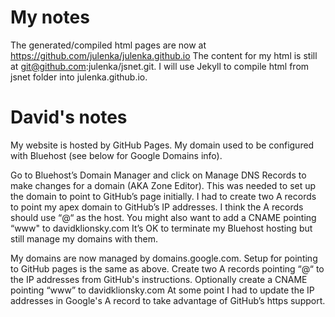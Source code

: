 # My notes
The generated/compiled html pages are now at https://github.com/julenka/julenka.github.io
The content for my html is still at git@github.com:julenka/jsnet.git.
I will use Jekyll to compile html from jsnet folder into julenka.github.io.


# David's notes
My website is hosted by GitHub Pages.
My domain used to be configured with Bluehost (see below for Google Domains info).

Go to Bluehost’s Domain Manager and click on Manage DNS Records to make changes for a domain (AKA Zone Editor). 
This was needed to set up the domain to point to GitHub’s page initially.
I had to create two A records to point my apex domain to GitHub’s IP addresses.
I think the A records should use “@“ as the host.
You might also want to add a CNAME pointing “www" to davidklionsky.com
It’s OK to terminate my Bluehost hosting but still manage my domains with them.

My domains are now managed by domains.google.com.
Setup for pointing to GitHub pages is the same as above.
Create two A records pointing “@“ to the IP addresses from GitHub's instructions.
Optionally create a CNAME pointing “www” to davidklionsky.com
At some point I had to update the IP addresses in Google's A record to take advantage of GitHub’s https support. 